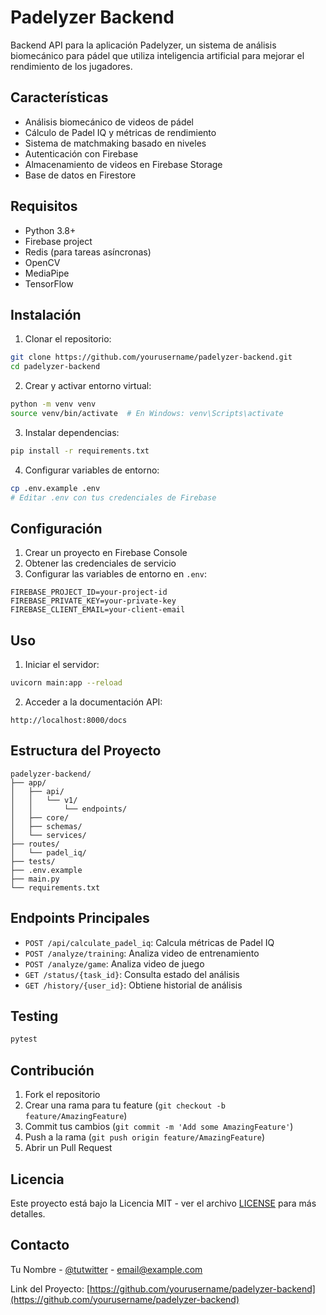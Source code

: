 # Padelyzer Backend

Backend API para la aplicación Padelyzer, un sistema de análisis biomecánico para pádel que utiliza inteligencia artificial para mejorar el rendimiento de los jugadores.

## Características

- Análisis biomecánico de videos de pádel
- Cálculo de Padel IQ y métricas de rendimiento
- Sistema de matchmaking basado en niveles
- Autenticación con Firebase
- Almacenamiento de videos en Firebase Storage
- Base de datos en Firestore

## Requisitos

- Python 3.8+
- Firebase project
- Redis (para tareas asíncronas)
- OpenCV
- MediaPipe
- TensorFlow

## Instalación

1. Clonar el repositorio:
```bash
git clone https://github.com/yourusername/padelyzer-backend.git
cd padelyzer-backend
```

2. Crear y activar entorno virtual:
```bash
python -m venv venv
source venv/bin/activate  # En Windows: venv\Scripts\activate
```

3. Instalar dependencias:
```bash
pip install -r requirements.txt
```

4. Configurar variables de entorno:
```bash
cp .env.example .env
# Editar .env con tus credenciales de Firebase
```

## Configuración

1. Crear un proyecto en Firebase Console
2. Obtener las credenciales de servicio
3. Configurar las variables de entorno en `.env`:
```
FIREBASE_PROJECT_ID=your-project-id
FIREBASE_PRIVATE_KEY=your-private-key
FIREBASE_CLIENT_EMAIL=your-client-email
```

## Uso

1. Iniciar el servidor:
```bash
uvicorn main:app --reload
```

2. Acceder a la documentación API:
```
http://localhost:8000/docs
```

## Estructura del Proyecto

```
padelyzer-backend/
├── app/
│   ├── api/
│   │   └── v1/
│   │       └── endpoints/
│   ├── core/
│   ├── schemas/
│   └── services/
├── routes/
│   └── padel_iq/
├── tests/
├── .env.example
├── main.py
└── requirements.txt
```

## Endpoints Principales

- `POST /api/calculate_padel_iq`: Calcula métricas de Padel IQ
- `POST /analyze/training`: Analiza video de entrenamiento
- `POST /analyze/game`: Analiza video de juego
- `GET /status/{task_id}`: Consulta estado del análisis
- `GET /history/{user_id}`: Obtiene historial de análisis

## Testing

```bash
pytest
```

## Contribución

1. Fork el repositorio
2. Crear una rama para tu feature (`git checkout -b feature/AmazingFeature`)
3. Commit tus cambios (`git commit -m 'Add some AmazingFeature'`)
4. Push a la rama (`git push origin feature/AmazingFeature`)
5. Abrir un Pull Request

## Licencia

Este proyecto está bajo la Licencia MIT - ver el archivo [LICENSE](LICENSE) para más detalles.

## Contacto

Tu Nombre - [@tutwitter](https://twitter.com/tutwitter) - email@example.com

Link del Proyecto: [https://github.com/yourusername/padelyzer-backend](https://github.com/yourusername/padelyzer-backend) 